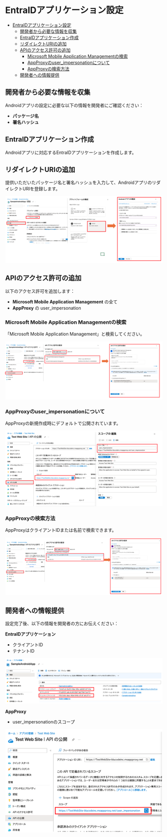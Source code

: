 # EntraIDアプリケーション設定

- [EntraIDアプリケーション設定](#entraidアプリケーション設定)
  - [開発者から必要な情報を収集](#開発者から必要な情報を収集)
  - [EntraIDアプリケーション作成](#entraidアプリケーション作成)
  - [リダイレクトURIの追加](#リダイレクトuriの追加)
  - [APIのアクセス許可の追加](#apiのアクセス許可の追加)
    - [Microsoft Mobile Application Managementの検索](#microsoft-mobile-application-managementの検索)
    - [AppProxyのuser\_impersonationについて](#appproxyのuser_impersonationについて)
    - [AppProxyの検索方法](#appproxyの検索方法)
  - [開発者への情報提供](#開発者への情報提供)

## 開発者から必要な情報を収集

Androidアプリの設定に必要な以下の情報を開発者にご確認ください：

- **パッケージ名**
- **署名ハッシュ**

## EntraIDアプリケーション作成

Androidアプリに対応するEntraIDアプリケーションを作成します。

## リダイレクトURIの追加

提供いただいたパッケージ名と署名ハッシュを入力して、AndroidアプリのリダイレクトURIを登録します。

![リダイレクトURIの追加](./_images/entra-id-app-redirect-uri.png)

## APIのアクセス許可の追加

以下のアクセス許可を追加します：

- **Microsoft Mobile Application Management** の全て
- **AppProxy** の user_impersonation

### Microsoft Mobile Application Managementの検索
「Microsoft Mobile Application Management」と検索してください。

![MAMスコープ追加](./_images/entra-id-app-mam-scope-add.png)

### AppProxyのuser_impersonationについて
AppProxyの新規作成時にデフォルトで公開されています。

![Proxyスコープ定義](./_images/entra-id-app-proxy-scope-def.png)

### AppProxyの検索方法
AppProxyはクライアントIDまたは名前で検索できます。

![Proxyスコープ定義](./_images/entra-id-app-proxy-scope-add.png)


## 開発者への情報提供

設定完了後、以下の情報を開発者の方にお伝えください：

**EntraIDアプリケーション**
- クライアントID
- テナントID

![概要情報](./_images/entra-id-app-info.png)

**AppProxy**
- user_impersonationのスコープ

![Proxyスコープ情報](./_images/entra-id-app-proxy-scope-info.png)
